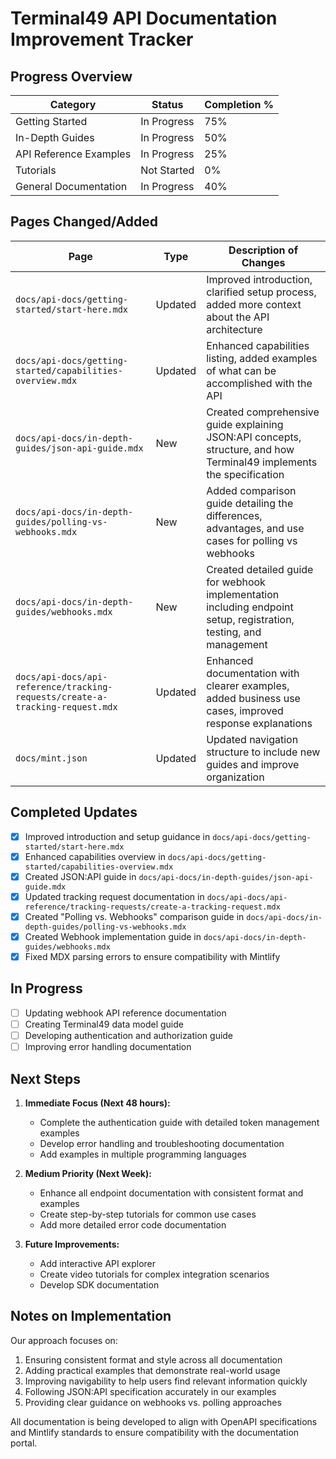 # Terminal49 API Documentation Improvement Tracker

## Progress Overview

| Category | Status | Completion % |
|----------|--------|--------------|
| Getting Started | In Progress | 75% |
| In-Depth Guides | In Progress | 50% |
| API Reference Examples | In Progress | 25% |
| Tutorials | Not Started | 0% |
| General Documentation | In Progress | 40% |

## Pages Changed/Added

| Page | Type | Description of Changes |
|------|------|------------------------|
| `docs/api-docs/getting-started/start-here.mdx` | Updated | Improved introduction, clarified setup process, added more context about the API architecture |
| `docs/api-docs/getting-started/capabilities-overview.mdx` | Updated | Enhanced capabilities listing, added examples of what can be accomplished with the API |
| `docs/api-docs/in-depth-guides/json-api-guide.mdx` | New | Created comprehensive guide explaining JSON:API concepts, structure, and how Terminal49 implements the specification |
| `docs/api-docs/in-depth-guides/polling-vs-webhooks.mdx` | New | Added comparison guide detailing the differences, advantages, and use cases for polling vs webhooks |
| `docs/api-docs/in-depth-guides/webhooks.mdx` | New | Created detailed guide for webhook implementation including endpoint setup, registration, testing, and management |
| `docs/api-docs/api-reference/tracking-requests/create-a-tracking-request.mdx` | Updated | Enhanced documentation with clearer examples, added business use cases, improved response explanations |
| `docs/mint.json` | Updated | Updated navigation structure to include new guides and improve organization |

## Completed Updates

- [x] Improved introduction and setup guidance in `docs/api-docs/getting-started/start-here.mdx`
- [x] Enhanced capabilities overview in `docs/api-docs/getting-started/capabilities-overview.mdx`
- [x] Created JSON:API guide in `docs/api-docs/in-depth-guides/json-api-guide.mdx`
- [x] Updated tracking request documentation in `docs/api-docs/api-reference/tracking-requests/create-a-tracking-request.mdx`
- [x] Created "Polling vs. Webhooks" comparison guide in `docs/api-docs/in-depth-guides/polling-vs-webhooks.mdx`
- [x] Created Webhook implementation guide in `docs/api-docs/in-depth-guides/webhooks.mdx`
- [x] Fixed MDX parsing errors to ensure compatibility with Mintlify

## In Progress

- [ ] Updating webhook API reference documentation
- [ ] Creating Terminal49 data model guide
- [ ] Developing authentication and authorization guide
- [ ] Improving error handling documentation

## Next Steps

1. **Immediate Focus (Next 48 hours):**
   - Complete the authentication guide with detailed token management examples
   - Develop error handling and troubleshooting documentation
   - Add examples in multiple programming languages

2. **Medium Priority (Next Week):**
   - Enhance all endpoint documentation with consistent format and examples
   - Create step-by-step tutorials for common use cases
   - Add more detailed error code documentation

3. **Future Improvements:**
   - Add interactive API explorer
   - Create video tutorials for complex integration scenarios
   - Develop SDK documentation

## Notes on Implementation

Our approach focuses on:
1. Ensuring consistent format and style across all documentation
2. Adding practical examples that demonstrate real-world usage
3. Improving navigability to help users find relevant information quickly
4. Following JSON:API specification accurately in our examples
5. Providing clear guidance on webhooks vs. polling approaches

All documentation is being developed to align with OpenAPI specifications and Mintlify standards to ensure compatibility with the documentation portal.
